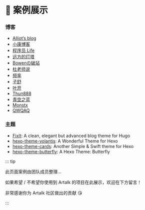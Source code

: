 # 🚀 案例展示

### 博客

- [Alliot’s blog](https://www.iots.vip/)
- [小康博客](https://www.antmoe.com/)
- [程序员 Life](https://xuqilong.top)
- [远方的灯塔](https://terwergreen.com)
- [Bowenの破站](https://bowenyoung.cn/)
- [杜老师说](https://dusays.com/)
- [频率](https://pinlyu.com/)
- [子舒](https://zburu.com/)
- [叶开](https://xn--qpru0x.cn/)
- [Thun888](https://blog.thun888.xyz/)
- [青空之蓝](https://blog.ixk.me/)
- [Monstx](https://blog.monsterx.cn/)
- [QWQAQ](https://qwqaq.com/)

### 主题

- [FixIt](https://github.com/Lruihao/FixIt): A clean, elegant but advanced blog theme for Hugo
- [hexo-theme-volantis](https://github.com/volantis-x/hexo-theme-volantis): A Wonderful Theme for Hexo
- [hexo-theme-cards](https://github.com/ChrAlpha/hexo-theme-cards): Another Simple & Swift theme for Hexo
- [hexo-theme-butterfly](https://github.com/jerryc127/hexo-theme-butterfly): A Hexo Theme: Butterfly

::: tip

此页面案例由团队成员整理...

如果希望 / 不希望你使用到 Artalk 的项目在此展示，欢迎在下方留言！

非常感谢你为 Artalk 社区做出的贡献 😘

:::
